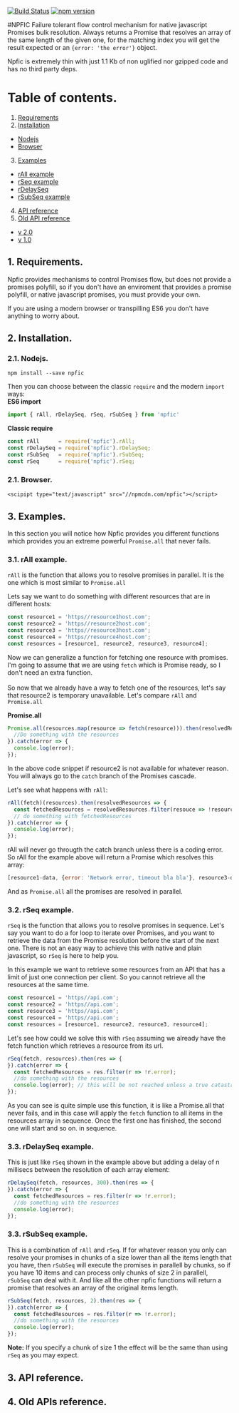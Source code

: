 [![Build Status](https://travis-ci.org/josegl/npfic.svg?branch=master)](https://travis-ci.org/josegl/npfic)
[![npm version](https://img.shields.io/npm/v/npfic.svg?style=flat-square)](https://www.npmjs.com/package/npfic)

#NPFIC
Failure tolerant flow control mechanism for native javascript Promises bulk resolution.
Always returns a Promise that resolves an array of the same length of the given one, for
the matching index you will get the result expected or an `{error: 'the error'}` object.

Npfic is extremely thin with just 1.1 Kb of non uglified nor gzipped code and has no third
party deps.

# Table of contents.
1. [Requirements](#requirements)
2. [Installation](#Installation)
  * [Nodejs](#installNodejs)
  * [Browser](#installBrowser)
3. [Examples](#examples)
  * [rAll example](#rall-example)
  * [rSeq example](#rSeq-example)
  * [rDelaySeq](#rDelaySeq-example)
  * [rSubSeq example](#rSubSeq-example)
4. [API reference](#api)
5. [Old API reference](#oldapi)
  * [v 2.0](#v2)
  * [v 1.0](#v1)

## <a name='requirements'></a>1. Requirements.
Npfic provides mechanisms to control Promises flow, but does not provide a promises 
polyfill, so if you don't have an enviroment that provides a promise polyfill, or native
javascript promises, you must provide your own.

If you are using a modern browser or transpilling ES6 you don't have anything to worry 
about.

## <a name='installation'></a>2. Installation.
### <a name='installNodejs'></a>2.1. Nodejs.
`npm install --save npfic`

Then you can choose between the classic `require` and the modern `import` ways:</br>
**ES6 import**</br> 
```javascript
import { rAll, rDelaySeq, rSeq, rSubSeq } from 'npfic'
```

**Classic require**
```javascript
const rAll      = require('npfic').rAll;
const rDelaySeq = require('npfic').rDelaySeq;
const rSubSeq   = require('npfic').rSubSeq;
const rSeq      = require('npfic').rSeq;
```

### <a name='installBrowser'></a>2.1. Browser.
`<scipipt type="text/javascript" src="//npmcdn.com/npfic"></script>`

## <a name='Examples'></a>3. Examples.
In this section you will notice how Npfic provides you different functions which provides
you an extreme powerful `Promise.all` that never fails.

### <a name='rAll-example'></a>3.1. rAll example.
`rAll` is the function that allows you to resolve promises in parallel. It is the one 
which is most similar to `Promise.all`

Lets say we want to do something with different resources that are in different hosts:

```javascript
const resource1 = 'https//resource1host.com';
const resource2 = 'https//resource2host.com';
const resource3 = 'https//resource3host.com';
const resource4 = 'https//resource4host.com';
const resources = [resource1, resource2, resource3, resource4];
```

Now we can generalize a function for fetching one resource with promises.
 I'm going to assume that we are using `fetch` which is Promise ready, so I don't need
 an extra function.</br>
 </br>
 So now that we already have a way to fetch one of the resources, let's say that 
 resource2 is temporary unavailable. Let's compare `rAll` and `Promise.all`</br>
 
**Promise.all** 
```javascript
Promise.all(resources.map(resource => fetch(resource))).then(resolvedResources => {
  //Do something with the resources
}).catch(error => {
  console.log(error);
});
```

In the above code snippet if resource2 is not available for whatever reason. You will 
always go to the `catch` branch of the Promises cascade.

Let's see what happens with `rAll`:</br>
```javascript
rAll(fetch)(resources).then(resolvedResources => {
  const fetchedResources = resolvedResources.filter(resouce => !resource.error);
  // do something with fetchedResources
}).catch(error => {
  console.log(error);
});
```

rAll will never go througth the catch branch unless there is a coding error. So rAll 
for the example above will return a Promise which resolves this array:
```javascript
[resource1-data, {error: 'Network error, timeout bla bla'}, resource3-data, resource4-data]
```

And as `Promise.all` all the promises are resolved in parallel.

### <a name='rSeq-example'></a>3.2. rSeq example.
`rSeq` is the function that allows you to resolve promises in sequence. 
Let's say you want to do a for loop to iterate over Promises, and you want to retrieve
the data from the Promise resolution before the start of the next one.
There is not an easy way to achieve this with native and plain javascript, so `rSeq` is
here to help you.</br>

In this example we want to retrieve some resources from an API that has a limit of just
one connection per client. So you cannot retrieve all the resources at the same time.

```javascript
const resource1 = 'https//api.com';
const resource2 = 'https//api.com';
const resource3 = 'https//api.com';
const resource4 = 'https//api.com';
const resources = [resource1, resource2, resource3, resource4];
```

Let's see how could we solve this with `rSeq` assuming we already have the fetch function
which retrieves a resource from its url.
```javascript
rSeq(fetch, resources).then(res => {
}).catch(error => {
  const fetchedResources = res.filter(r => !r.error);
  //do something with the resources
  console.log(error); // this will be not reached unless a true catastrophic error
});
```

As you can see is quite simple use this function, it is like a Promise.all that never 
fails, and in this case will apply the `fetch` function to all items in the resources
array in sequence. Once the first one has finished, the second one will start and so on.
in sequence.

### <a name='rDelaySeq-example'></a>3.3. rDelaySeq example.
This is just like `rSeq` shown in the example above but adding a delay of n millisecs 
between the resolution of each array element:

```javascript
rDelaySeq(fetch, resources, 300).then(res => {
}).catch(error => {
  const fetchedResources = res.filter(r => !r.error);
  //do something with the resources
  console.log(error);
});
```

### <a name='rSubSeq-example'></a>3.3. rSubSeq example.
This is a combination of `rAll` and `rSeq`. If for whatever reason you only can resolve
your promises in chunks of a size lower than all the items length that you have, then 
`rSubSeq` will execute the promises in parallell by chunks, so if you have 10 items and
can process only chunks of size 2 in parallell, `rSubSeq` can deal with it. 
And like all the other npfic functions will return a promise that resolves an array 
of the original items length.

```javascript
rSubSeq(fetch, resources, 2).then(res => {
}).catch(error => {
  const fetchedResources = res.filter(r => !r.error);
  //do something with the resources
  console.log(error);
});
```
**Note:** If you specify a chunk of size 1 the effect will be the same than using `rSeq`
as you may expect.
## <a name='api'></a>3. API reference.

## <a name='oldapi'></a>4. Old APIs reference.
